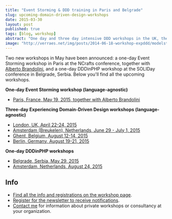 ```yaml
---
title: "Event Storming & DDD training in Paris and Belgrade"
slug: upcoming-domain-driven-design-workshops
date: 2015-03-30
layout: post
published: true
tags: [blog, workshop]
abstract: "One day and three day intensive DDD workshops in the UK, the Netherlands, Germany, and Belgium."
image: "http://verraes.net/img/posts/2014-06-18-workshop-expddd/modelstorming.jpg"
---
```


Two new workshops in May have been announced: a one-day Event Storming workshop in Paris at the NCrafts conference, together with [Alberto Brandolini](http://twitter.com/ziobrando), and a one-day DDDinPHP workshop at the SOLIDay conference in Belgrade, Serbia. Below you'll find all the upcoming workshops.

**One-day Event Storming workshop (language-agnostic)**

- [Paris, France, May 19, 2015, together with Alberto Brandolini](http://ncrafts.io/)

**Three-day Experiencing Domain-Driven Design workshops (language-agnostic)**

- [London, UK, April 22-24, 2015](https://www.eventbrite.co.uk/e/experiencing-domain-driven-design-workshop-with-mathias-verraes-tickets-15531735840)
- [Amsterdam (Breukelen), Netherlands, June 29 - July 1, 2015](https://www.zilverline.com/training/experiencing-domain-driven-design-2015-06-29)
- [Ghent, Belgium, August 12-14, 2015](/workshops/)
- [Berlin, Germany, August 19-21, 2015](/workshops/)

**One-day DDDinPHP workshops**

- [Belgrade, Serbia, May 29, 2015](http://soliday.phpsrbija.rs/#workshop)
- [Amsterdam, Netherlands, August 24, 2015](http://laracon.eu/2015/)

## Info 

- [Find all the info and registrations on the workshop page](/workshops/). 
- [Register for the newsletter to receive notifications](/workshops/newsletter/).
- [Contact me](/#contact) for information about private workshops or consultancy at your organization.

